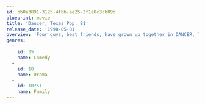 ```yaml
---
id: bb0a3891-3125-4fbb-ae25-2f1e0c3cb09d
blueprint: movie
title: 'Dancer, Texas Pop. 81'
release_date: '1998-05-01'
overview: 'Four guys, best friends, have grown up together in DANCER, TEXAS POP. 81, a tiny town in West Texas. Years ago, they made a solemn vow to leave town together as soon as they graduate. Now, it''s that weekend and the time has come to "put up or shut up." The clock is ticking and as all 81 people in the town watch, comment, offer advice and place bets, these four very different boys with unique backgrounds struggle with the biggest decision of their lives... whether to stay or leave home.'
genres:
  -
    id: 35
    name: Comedy
  -
    id: 18
    name: Drama
  -
    id: 10751
    name: Family
---
```

